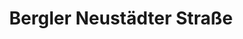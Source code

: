 ---
title: "Bergler Neustädter Straße"
url: /weiden-i-d-opf/bergler-neustaedter-strasse/
shop: Lebensmittel
---
